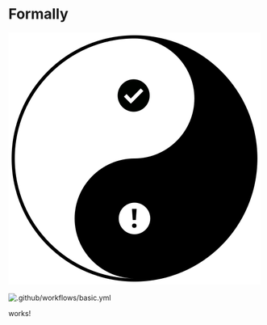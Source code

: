 # Formally

![Formally logo](formally.svg)

![.github/workflows/basic.yml](https://github.com/dgrammatiko/formally/workflows/.github/workflows/basic.yml/badge.svg)

works!
